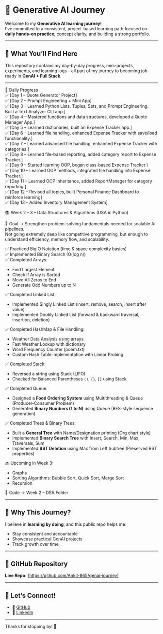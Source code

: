 # 🚀 Generative AI Journey

Welcome to my **Generative AI learning journey**!  
I’ve committed to a consistent, project-based learning path focused on **daily hands-on practice**, concept clarity, and building a strong portfolio.

---

## 📘 What You’ll Find Here

This repository contains my day-by-day progress, mini-projects, experiments, and learning logs – all part of my journey to becoming job-ready in **GenAI + Full Stack**.

---

📅 Daily Progress  
✅ [Day 1 – Quote Generator Project]  
✅ [Day 2 – Prompt Engineering + Mini App]  
✅ [Day 3 - Learned Python Lists, Tuples, Sets, and Prompt Engineering. Built a Text Analyzer CLI app.]  
✅ [Day 4 – Mastered functions and data structures, developed a Quote Manager App.]  
✅ [Day 5 – Learned dictionaries, built an Expense Tracker app.]  
✅ [Day 6 – Learned file handling, enhanced Expense Tracker with save/load functionality.]  
✅ [Day 7 – Learned advanced file handling, enhanced Expense Tracker with categories.]  
✅ [Day 8 – Learned file-based reporting, added category report to Expense Tracker.]  
✅ [Day 9 – Started learning OOP, began class-based Expense Tracker.]  
✅ [Day 10 – Learned OOP methods, integrated file handling into Expense Tracker.]  
✅ [Day 11 – Learned OOP inheritance, added ReportManager for category reporting.]  
✅ [Day 12 – Revised all topics, built Personal Finance Dashboard to reinforce learning]  
✅ [Day 13 – Added Inventory Management System]  

📚 Week 2 - 3 – Data Structures & Algorithms (DSA in Python)

🔹 Goal → Strengthen problem-solving fundamentals needed for scalable AI pipelines.  
Not going extremely deep like competitive programming, but enough to understand efficiency, memory flow, and scalability.

✅ Practiced Big O Notation (time & space complexity basics)  
✅ Implemented Binary Search (O(log n))  
✅ Completed Arrays:  
- Find Largest Element  
- Check if Array is Sorted  
- Move All Zeros to End  
- Generate Odd Numbers up to N  

✅ Completed Linked List:  
- Implemented Singly Linked List (insert, remove, search, insert after value)  
- Implemented Doubly Linked List (forward & backward traversal, insertion, deletion)  

✅ Completed HashMap & File Handling:  
- Weather Data Analysis using arrays  
- Fast Weather Lookup with dictionary  
- Word Frequency Counter (poem.txt)  
- Custom Hash Table implementation with Linear Probing  

✅ Completed Stack:  
- Reversed a string using Stack (LIFO)  
- Checked for Balanced Parentheses `()`, `{}`, `[]` using Stack  

✅ Completed Queue:  
- Designed a **Food Ordering System** using Multithreading & Queue (Producer-Consumer Problem)  
- Generated **Binary Numbers (1 to N)** using Queue (BFS-style sequence generation)

✅ Completed Trees & Binary Trees:  
- Built a **General Tree** with Name/Designation printing (Org chart style)  
- Implemented **Binary Search Tree** with Insert, Search, Min, Max, Traversals, Sum  
- Implemented **BST Deletion** using Max from Left Subtree (Preserved BST properties)  


🔜 Upcoming in Week 3:  
- Graphs  
- Sorting Algorithms: Bubble Sort, Quick Sort, Merge Sort  
- Recursion  

📂 Code → Week 2 – DSA Folder  

---

## 📍 Why This Journey?

I believe in **learning by doing**, and this public repo helps me:
- Stay consistent and accountable
- Showcase practical GenAI projects
- Track growth over time

---

## 🔗 GitHub Repository

**Live Repo:** [https://github.com/Ankit-865/genai-journey]

---

## 🙌 Let’s Connect!

- 🔗 [GitHub](https://github.com/Ankit-865)
- 💼 [LinkedIn](https://www.linkedin.com/in/ankitnamdev)

---

Thanks for stopping by! 🚀

